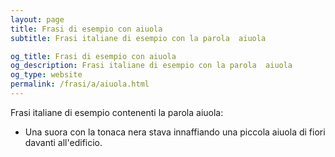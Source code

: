 ```yaml
---
layout: page
title: Frasi di esempio con aiuola 
subtitle: Frasi italiane di esempio con la parola  aiuola

og_title: Frasi di esempio con aiuola 
og_description: Frasi italiane di esempio con la parola  aiuola
og_type: website
permalink: /frasi/a/aiuola.html
---
```


Frasi italiane di esempio contenenti la parola aiuola:


- Una suora con la tonaca nera stava innaffiando una piccola aiuola di fiori davanti all'edificio.

